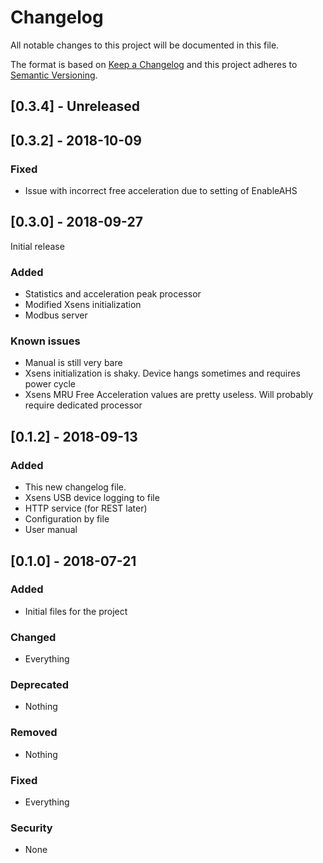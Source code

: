 # Changelog
All notable changes to this project will be documented in this file.

The format is based on [Keep a Changelog](http://keepachangelog.com/en/1.0.0/)
and this project adheres to [Semantic Versioning](http://semver.org/spec/v2.0.0.html).

## [0.3.4] - Unreleased

## [0.3.2] - 2018-10-09

### Fixed
- Issue with incorrect free acceleration due to setting of EnableAHS

## [0.3.0] - 2018-09-27

Initial release

### Added
- Statistics and acceleration peak processor
- Modified Xsens initialization
- Modbus server

### Known issues
- Manual is still very bare
- Xsens initialization is shaky. Device hangs sometimes and requires power cycle
- Xsens MRU Free Acceleration values are pretty useless. Will probably require dedicated processor

## [0.1.2] - 2018-09-13

### Added
- This new changelog file.
- Xsens USB device logging to file
- HTTP service (for REST later)
- Configuration by file
- User manual

## [0.1.0] - 2018-07-21

### Added
- Initial files for the project

### Changed
- Everything

### Deprecated
- Nothing

### Removed
- Nothing

### Fixed
- Everything

### Security
- None
